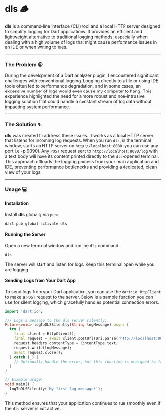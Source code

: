 # **dls** 🪵

**dls** is a command-line interface (CLI) tool and a local HTTP server designed to simplify logging for Dart applications. It provides an efficient and lightweight alternative to traditional logging methods, especially when dealing with a high volume of logs that might cause performance issues in an IDE or when writing to files.

-----

### **The Problem** 😩

During the development of a Dart analyzer plugin, I encountered significant challenges with conventional logging. Logging directly to a file or using IDE tools often led to performance degradation, and in some cases, an excessive number of logs would even cause my computer to hang. This experience highlighted the need for a more robust and non-intrusive logging solution that could handle a constant stream of log data without impacting system performance.

-----

### **The Solution** ✨

**dls** was created to address these issues. It works as a local HTTP server that listens for incoming log requests. When you run `dls`, in the terminal window, starts an HTTP server on `http://localhost:8080` (you can use any port i.e -p 9090). Any `POST` request sent to `http://localhost:8080/log` with a text body will have its content printed directly to the `dls`-opened terminal. This approach offloads the logging process from your main application and IDE, preventing performance bottlenecks and providing a dedicated, clean view of your logs.

-----

### **Usage** 💻

#### **Installation**

Install **dls** globally via `pub`:

```bash
dart pub global activate dls
```

#### **Running the Server**

Open a new terminal window and run the `dls` command.

```bash
dls
```

The server will start and listen for logs. Keep this terminal open while you are logging.

#### **Sending Logs from Your Dart App**

To send logs from your Dart application, you can use the `dart:io` `HttpClient` to make a `POST` request to the server. Below is a sample function you can use for silent logging, which gracefully handles potential connection errors.

```dart
import 'dart:io';

/// Logs a message to the dls server silently.
Future<void> logToDLSSilently(String logMessage) async {
  try {
    final client = HttpClient();
    final request = await client.postUrl(Uri.parse('http://localhost:8080/log'));
    request.headers.contentType = ContentType.text;
    request.write(logMessage);
    await request.close();
  } catch (_) {
    // Optionally handle the error, but this function is designed to fail silently.
  }
}

// Example usage:
void main() {
  logToDLSSilently('My first log message!');
}
```

This method ensures that your application continues to run smoothly even if the `dls` server is not active.

